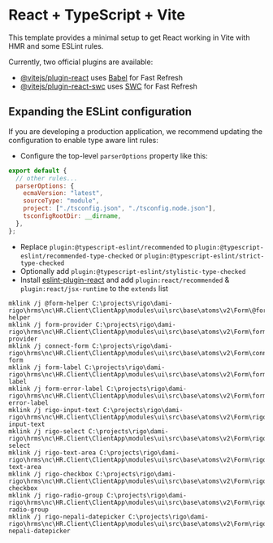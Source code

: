 # React + TypeScript + Vite

This template provides a minimal setup to get React working in Vite with HMR and some ESLint rules.

Currently, two official plugins are available:

- [@vitejs/plugin-react](https://github.com/vitejs/vite-plugin-react/blob/main/packages/plugin-react/README.md) uses [Babel](https://babeljs.io/) for Fast Refresh
- [@vitejs/plugin-react-swc](https://github.com/vitejs/vite-plugin-react-swc) uses [SWC](https://swc.rs/) for Fast Refresh

## Expanding the ESLint configuration

If you are developing a production application, we recommend updating the configuration to enable type aware lint rules:

- Configure the top-level `parserOptions` property like this:

```js
export default {
  // other rules...
  parserOptions: {
    ecmaVersion: "latest",
    sourceType: "module",
    project: ["./tsconfig.json", "./tsconfig.node.json"],
    tsconfigRootDir: __dirname,
  },
};
```

- Replace `plugin:@typescript-eslint/recommended` to `plugin:@typescript-eslint/recommended-type-checked` or `plugin:@typescript-eslint/strict-type-checked`
- Optionally add `plugin:@typescript-eslint/stylistic-type-checked`
- Install [eslint-plugin-react](https://github.com/jsx-eslint/eslint-plugin-react) and add `plugin:react/recommended` & `plugin:react/jsx-runtime` to the `extends` list

```
mklink /j @form-helper C:\projects\rigo\dami-rigo\hrms\nc\HR.Client\ClientApp\modules\ui\src\base\atoms\v2\Form\@form-helper
mklink /j form-provider C:\projects\rigo\dami-rigo\hrms\nc\HR.Client\ClientApp\modules\ui\src\base\atoms\v2\Form\form-provider
mklink /j connect-form C:\projects\rigo\dami-rigo\hrms\nc\HR.Client\ClientApp\modules\ui\src\base\atoms\v2\Form\connect-form
mklink /j form-label C:\projects\rigo\dami-rigo\hrms\nc\HR.Client\ClientApp\modules\ui\src\base\atoms\v2\Form\form-label
mklink /j form-error-label C:\projects\rigo\dami-rigo\hrms\nc\HR.Client\ClientApp\modules\ui\src\base\atoms\v2\Form\form-error-label
mklink /j rigo-input-text C:\projects\rigo\dami-rigo\hrms\nc\HR.Client\ClientApp\modules\ui\src\base\atoms\v2\Form\rigo-input-text
mklink /j rigo-select C:\projects\rigo\dami-rigo\hrms\nc\HR.Client\ClientApp\modules\ui\src\base\atoms\v2\Form\rigo-select
mklink /j rigo-text-area C:\projects\rigo\dami-rigo\hrms\nc\HR.Client\ClientApp\modules\ui\src\base\atoms\v2\Form\rigo-text-area
mklink /j rigo-checkbox C:\projects\rigo\dami-rigo\hrms\nc\HR.Client\ClientApp\modules\ui\src\base\atoms\v2\Form\rigo-checkbox
mklink /j rigo-radio-group C:\projects\rigo\dami-rigo\hrms\nc\HR.Client\ClientApp\modules\ui\src\base\atoms\v2\Form\rigo-radio-group
mklink /j rigo-nepali-datepicker C:\projects\rigo\dami-rigo\hrms\nc\HR.Client\ClientApp\modules\ui\src\base\atoms\v2\Form\rigo-nepali-datepicker


```
